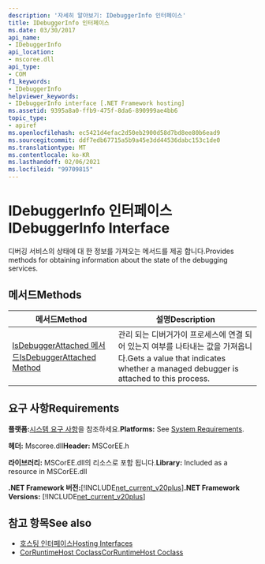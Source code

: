 ```yaml
---
description: '자세히 알아보기: IDebuggerInfo 인터페이스'
title: IDebuggerInfo 인터페이스
ms.date: 03/30/2017
api_name:
- IDebuggerInfo
api_location:
- mscoree.dll
api_type:
- COM
f1_keywords:
- IDebuggerInfo
helpviewer_keywords:
- IDebuggerInfo interface [.NET Framework hosting]
ms.assetid: 9395a8a0-ffb9-475f-8da6-890999ae4bb6
topic_type:
- apiref
ms.openlocfilehash: ec5421d4efac2d50eb2900d58d7bd8ee80b6ead9
ms.sourcegitcommit: ddf7edb67715a5b9a45e3dd44536dabc153c1de0
ms.translationtype: MT
ms.contentlocale: ko-KR
ms.lasthandoff: 02/06/2021
ms.locfileid: "99709815"
---
```

# <a name="idebuggerinfo-interface"></a><span data-ttu-id="4e9eb-103">IDebuggerInfo 인터페이스</span><span class="sxs-lookup"><span data-stu-id="4e9eb-103">IDebuggerInfo Interface</span></span>

<span data-ttu-id="4e9eb-104">디버깅 서비스의 상태에 대 한 정보를 가져오는 메서드를 제공 합니다.</span><span class="sxs-lookup"><span data-stu-id="4e9eb-104">Provides methods for obtaining information about the state of the debugging services.</span></span>  
  
## <a name="methods"></a><span data-ttu-id="4e9eb-105">메서드</span><span class="sxs-lookup"><span data-stu-id="4e9eb-105">Methods</span></span>  
  
|<span data-ttu-id="4e9eb-106">메서드</span><span class="sxs-lookup"><span data-stu-id="4e9eb-106">Method</span></span>|<span data-ttu-id="4e9eb-107">설명</span><span class="sxs-lookup"><span data-stu-id="4e9eb-107">Description</span></span>|  
|------------|-----------------|  
|[<span data-ttu-id="4e9eb-108">IsDebuggerAttached 메서드</span><span class="sxs-lookup"><span data-stu-id="4e9eb-108">IsDebuggerAttached Method</span></span>](idebuggerinfo-isdebuggerattached-method.md)|<span data-ttu-id="4e9eb-109">관리 되는 디버거가이 프로세스에 연결 되어 있는지 여부를 나타내는 값을 가져옵니다.</span><span class="sxs-lookup"><span data-stu-id="4e9eb-109">Gets a value that indicates whether a managed debugger is attached to this process.</span></span>|  
  
## <a name="requirements"></a><span data-ttu-id="4e9eb-110">요구 사항</span><span class="sxs-lookup"><span data-stu-id="4e9eb-110">Requirements</span></span>  

 <span data-ttu-id="4e9eb-111">**플랫폼:**[시스템 요구 사항](../../get-started/system-requirements.md)을 참조하세요.</span><span class="sxs-lookup"><span data-stu-id="4e9eb-111">**Platforms:** See [System Requirements](../../get-started/system-requirements.md).</span></span>  
  
 <span data-ttu-id="4e9eb-112">**헤더:** Mscoree.dll</span><span class="sxs-lookup"><span data-stu-id="4e9eb-112">**Header:** MSCorEE.h</span></span>  
  
 <span data-ttu-id="4e9eb-113">**라이브러리:** MSCorEE.dll의 리소스로 포함 됩니다.</span><span class="sxs-lookup"><span data-stu-id="4e9eb-113">**Library:** Included as a resource in MSCorEE.dll</span></span>  
  
 <span data-ttu-id="4e9eb-114">**.NET Framework 버전:**[!INCLUDE[net_current_v20plus](../../../../includes/net-current-v20plus-md.md)]</span><span class="sxs-lookup"><span data-stu-id="4e9eb-114">**.NET Framework Versions:** [!INCLUDE[net_current_v20plus](../../../../includes/net-current-v20plus-md.md)]</span></span>  
  
## <a name="see-also"></a><span data-ttu-id="4e9eb-115">참고 항목</span><span class="sxs-lookup"><span data-stu-id="4e9eb-115">See also</span></span>

- [<span data-ttu-id="4e9eb-116">호스팅 인터페이스</span><span class="sxs-lookup"><span data-stu-id="4e9eb-116">Hosting Interfaces</span></span>](hosting-interfaces.md)
- [<span data-ttu-id="4e9eb-117">CorRuntimeHost Coclass</span><span class="sxs-lookup"><span data-stu-id="4e9eb-117">CorRuntimeHost Coclass</span></span>](corruntimehost-coclass.md)
